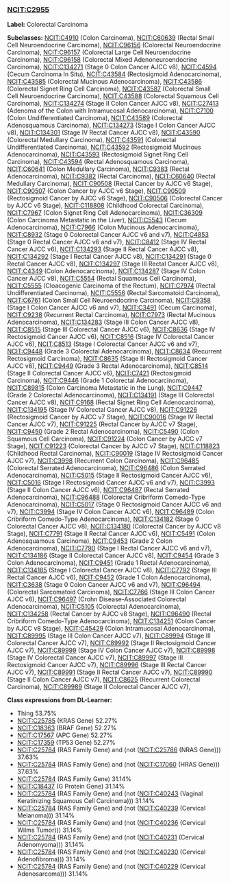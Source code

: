 
### [NCIT:C2955](http://purl.obolibrary.org/obo/NCIT_C2955)
**Label:** Colorectal Carcinoma

**Subclasses:** [NCIT:C4910](http://purl.obolibrary.org/obo/NCIT_C4910) (Colon Carcinoma), [NCIT:C60639](http://purl.obolibrary.org/obo/NCIT_C60639) (Rectal Small Cell Neuroendocrine Carcinoma), [NCIT:C96156](http://purl.obolibrary.org/obo/NCIT_C96156) (Colorectal Neuroendocrine Carcinoma), [NCIT:C96157](http://purl.obolibrary.org/obo/NCIT_C96157) (Colorectal Large Cell Neuroendocrine Carcinoma), [NCIT:C96158](http://purl.obolibrary.org/obo/NCIT_C96158) (Colorectal Mixed Adenoneuroendocrine Carcinoma), [NCIT:C134271](http://purl.obolibrary.org/obo/NCIT_C134271) (Stage 0 Colon Cancer AJCC v8), [NCIT:C4594](http://purl.obolibrary.org/obo/NCIT_C4594) (Cecum Carcinoma In Situ), [NCIT:C43584](http://purl.obolibrary.org/obo/NCIT_C43584) (Rectosigmoid Adenocarcinoma), [NCIT:C43585](http://purl.obolibrary.org/obo/NCIT_C43585) (Colorectal Mucinous Adenocarcinoma), [NCIT:C43586](http://purl.obolibrary.org/obo/NCIT_C43586) (Colorectal Signet Ring Cell Carcinoma), [NCIT:C43587](http://purl.obolibrary.org/obo/NCIT_C43587) (Colorectal Small Cell Neuroendocrine Carcinoma), [NCIT:C43588](http://purl.obolibrary.org/obo/NCIT_C43588) (Colorectal Squamous Cell Carcinoma), [NCIT:C134274](http://purl.obolibrary.org/obo/NCIT_C134274) (Stage II Colon Cancer AJCC v8), [NCIT:C27413](http://purl.obolibrary.org/obo/NCIT_C27413) (Adenoma of the Colon with Intramucosal Adenocarcinoma), [NCIT:C7100](http://purl.obolibrary.org/obo/NCIT_C7100) (Colon Undifferentiated Carcinoma), [NCIT:C43589](http://purl.obolibrary.org/obo/NCIT_C43589) (Colorectal Adenosquamous Carcinoma), [NCIT:C134273](http://purl.obolibrary.org/obo/NCIT_C134273) (Stage I Colon Cancer AJCC v8), [NCIT:C134301](http://purl.obolibrary.org/obo/NCIT_C134301) (Stage IV Rectal Cancer AJCC v8), [NCIT:C43590](http://purl.obolibrary.org/obo/NCIT_C43590) (Colorectal Medullary Carcinoma), [NCIT:C43591](http://purl.obolibrary.org/obo/NCIT_C43591) (Colorectal Undifferentiated Carcinoma), [NCIT:C43592](http://purl.obolibrary.org/obo/NCIT_C43592) (Rectosigmoid Mucinous Adenocarcinoma), [NCIT:C43593](http://purl.obolibrary.org/obo/NCIT_C43593) (Rectosigmoid Signet Ring Cell Carcinoma), [NCIT:C43594](http://purl.obolibrary.org/obo/NCIT_C43594) (Rectal Adenosquamous Carcinoma), [NCIT:C60641](http://purl.obolibrary.org/obo/NCIT_C60641) (Colon Medullary Carcinoma), [NCIT:C9383](http://purl.obolibrary.org/obo/NCIT_C9383) (Rectal Adenocarcinoma), [NCIT:C9382](http://purl.obolibrary.org/obo/NCIT_C9382) (Rectal Carcinoma), [NCIT:C60640](http://purl.obolibrary.org/obo/NCIT_C60640) (Rectal Medullary Carcinoma), [NCIT:C90508](http://purl.obolibrary.org/obo/NCIT_C90508) (Rectal Cancer by AJCC v6 Stage), [NCIT:C90507](http://purl.obolibrary.org/obo/NCIT_C90507) (Colon Cancer by AJCC v6 Stage), [NCIT:C90509](http://purl.obolibrary.org/obo/NCIT_C90509) (Rectosigmoid Cancer by AJCC v6 Stage), [NCIT:C90506](http://purl.obolibrary.org/obo/NCIT_C90506) (Colorectal Cancer by AJCC v6 Stage), [NCIT:C118808](http://purl.obolibrary.org/obo/NCIT_C118808) (Childhood Colorectal Carcinoma), [NCIT:C7967](http://purl.obolibrary.org/obo/NCIT_C7967) (Colon Signet Ring Cell Adenocarcinoma), [NCIT:C36309](http://purl.obolibrary.org/obo/NCIT_C36309) (Colon Carcinoma Metastatic in the Liver), [NCIT:C5543](http://purl.obolibrary.org/obo/NCIT_C5543) (Cecum Adenocarcinoma), [NCIT:C7966](http://purl.obolibrary.org/obo/NCIT_C7966) (Colon Mucinous Adenocarcinoma), [NCIT:C8932](http://purl.obolibrary.org/obo/NCIT_C8932) (Stage 0 Colorectal Cancer AJCC v6 and v7), [NCIT:C4853](http://purl.obolibrary.org/obo/NCIT_C4853) (Stage 0 Rectal Cancer AJCC v6 and v7), [NCIT:C8412](http://purl.obolibrary.org/obo/NCIT_C8412) (Stage IV Rectal Cancer AJCC v6), [NCIT:C134293](http://purl.obolibrary.org/obo/NCIT_C134293) (Stage II Rectal Cancer AJCC v8), [NCIT:C134292](http://purl.obolibrary.org/obo/NCIT_C134292) (Stage I Rectal Cancer AJCC v8), [NCIT:C134291](http://purl.obolibrary.org/obo/NCIT_C134291) (Stage 0 Rectal Cancer AJCC v8), [NCIT:C134297](http://purl.obolibrary.org/obo/NCIT_C134297) (Stage III Rectal Cancer AJCC v8), [NCIT:C4349](http://purl.obolibrary.org/obo/NCIT_C4349) (Colon Adenocarcinoma), [NCIT:C134287](http://purl.obolibrary.org/obo/NCIT_C134287) (Stage IV Colon Cancer AJCC v8), [NCIT:C5554](http://purl.obolibrary.org/obo/NCIT_C5554) (Rectal Squamous Cell Carcinoma), [NCIT:C5555](http://purl.obolibrary.org/obo/NCIT_C5555) (Cloacogenic Carcinoma of the Rectum), [NCIT:C7974](http://purl.obolibrary.org/obo/NCIT_C7974) (Rectal Undifferentiated Carcinoma), [NCIT:C5556](http://purl.obolibrary.org/obo/NCIT_C5556) (Rectal Sarcomatoid Carcinoma), [NCIT:C6761](http://purl.obolibrary.org/obo/NCIT_C6761) (Colon Small Cell Neuroendocrine Carcinoma), [NCIT:C9358](http://purl.obolibrary.org/obo/NCIT_C9358) (Stage I Colon Cancer AJCC v6 and v7), [NCIT:C3491](http://purl.obolibrary.org/obo/NCIT_C3491) (Cecum Carcinoma), [NCIT:C9238](http://purl.obolibrary.org/obo/NCIT_C9238) (Recurrent Rectal Carcinoma), [NCIT:C7973](http://purl.obolibrary.org/obo/NCIT_C7973) (Rectal Mucinous Adenocarcinoma), [NCIT:C134283](http://purl.obolibrary.org/obo/NCIT_C134283) (Stage III Colon Cancer AJCC v8), [NCIT:C8515](http://purl.obolibrary.org/obo/NCIT_C8515) (Stage III Colorectal Cancer AJCC v6), [NCIT:C8636](http://purl.obolibrary.org/obo/NCIT_C8636) (Stage IV Rectosigmoid Cancer AJCC v6), [NCIT:C8516](http://purl.obolibrary.org/obo/NCIT_C8516) (Stage IV Colorectal Cancer AJCC v6), [NCIT:C8513](http://purl.obolibrary.org/obo/NCIT_C8513) (Stage I Colorectal Cancer AJCC v6 and v7), [NCIT:C9448](http://purl.obolibrary.org/obo/NCIT_C9448) (Grade 3 Colorectal Adenocarcinoma), [NCIT:C8634](http://purl.obolibrary.org/obo/NCIT_C8634) (Recurrent Rectosigmoid Carcinoma), [NCIT:C8635](http://purl.obolibrary.org/obo/NCIT_C8635) (Stage III Rectosigmoid Cancer AJCC v6), [NCIT:C9449](http://purl.obolibrary.org/obo/NCIT_C9449) (Grade 3 Rectal Adenocarcinoma), [NCIT:C8514](http://purl.obolibrary.org/obo/NCIT_C8514) (Stage II Colorectal Cancer AJCC v6), [NCIT:C7421](http://purl.obolibrary.org/obo/NCIT_C7421) (Rectosigmoid Carcinoma), [NCIT:C9446](http://purl.obolibrary.org/obo/NCIT_C9446) (Grade 1 Colorectal Adenocarcinoma), [NCIT:C89815](http://purl.obolibrary.org/obo/NCIT_C89815) (Colon Carcinoma Metastatic in the Lung), [NCIT:C9447](http://purl.obolibrary.org/obo/NCIT_C9447) (Grade 2 Colorectal Adenocarcinoma), [NCIT:C134191](http://purl.obolibrary.org/obo/NCIT_C134191) (Stage III Colorectal Cancer AJCC v8), [NCIT:C9168](http://purl.obolibrary.org/obo/NCIT_C9168) (Rectal Signet Ring Cell Adenocarcinoma), [NCIT:C134195](http://purl.obolibrary.org/obo/NCIT_C134195) (Stage IV Colorectal Cancer AJCC v8), [NCIT:C91226](http://purl.obolibrary.org/obo/NCIT_C91226) (Rectosigmoid Cancer by AJCC v7 Stage), [NCIT:C90016](http://purl.obolibrary.org/obo/NCIT_C90016) (Stage IV Rectal Cancer AJCC v7), [NCIT:C91225](http://purl.obolibrary.org/obo/NCIT_C91225) (Rectal Cancer by AJCC v7 Stage), [NCIT:C9450](http://purl.obolibrary.org/obo/NCIT_C9450) (Grade 2 Rectal Adenocarcinoma), [NCIT:C5490](http://purl.obolibrary.org/obo/NCIT_C5490) (Colon Squamous Cell Carcinoma), [NCIT:C91224](http://purl.obolibrary.org/obo/NCIT_C91224) (Colon Cancer by AJCC v7 Stage), [NCIT:C91223](http://purl.obolibrary.org/obo/NCIT_C91223) (Colorectal Cancer by AJCC v7 Stage), [NCIT:C118823](http://purl.obolibrary.org/obo/NCIT_C118823) (Childhood Rectal Carcinoma), [NCIT:C90019](http://purl.obolibrary.org/obo/NCIT_C90019) (Stage IV Rectosigmoid Cancer AJCC v7), [NCIT:C3998](http://purl.obolibrary.org/obo/NCIT_C3998) (Recurrent Colon Carcinoma), [NCIT:C96485](http://purl.obolibrary.org/obo/NCIT_C96485) (Colorectal Serrated Adenocarcinoma), [NCIT:C96486](http://purl.obolibrary.org/obo/NCIT_C96486) (Colon Serrated Adenocarcinoma), [NCIT:C5015](http://purl.obolibrary.org/obo/NCIT_C5015) (Stage II Rectosigmoid Cancer AJCC v6), [NCIT:C5016](http://purl.obolibrary.org/obo/NCIT_C5016) (Stage I Rectosigmoid Cancer AJCC v6 and v7), [NCIT:C3993](http://purl.obolibrary.org/obo/NCIT_C3993) (Stage II Colon Cancer AJCC v6), [NCIT:C96487](http://purl.obolibrary.org/obo/NCIT_C96487) (Rectal Serrated Adenocarcinoma), [NCIT:C96488](http://purl.obolibrary.org/obo/NCIT_C96488) (Colorectal Cribriform Comedo-Type Adenocarcinoma), [NCIT:C5017](http://purl.obolibrary.org/obo/NCIT_C5017) (Stage 0 Rectosigmoid Cancer AJCC v6 and v7), [NCIT:C3994](http://purl.obolibrary.org/obo/NCIT_C3994) (Stage IV Colon Cancer AJCC v6), [NCIT:C96489](http://purl.obolibrary.org/obo/NCIT_C96489) (Colon Cribriform Comedo-Type Adenocarcinoma), [NCIT:C134182](http://purl.obolibrary.org/obo/NCIT_C134182) (Stage 0 Colorectal Cancer AJCC v8), [NCIT:C134180](http://purl.obolibrary.org/obo/NCIT_C134180) (Colorectal Cancer by AJCC v8 Stage), [NCIT:C7791](http://purl.obolibrary.org/obo/NCIT_C7791) (Stage II Rectal Cancer AJCC v6), [NCIT:C5491](http://purl.obolibrary.org/obo/NCIT_C5491) (Colon Adenosquamous Carcinoma), [NCIT:C9453](http://purl.obolibrary.org/obo/NCIT_C9453) (Grade 2 Colon Adenocarcinoma), [NCIT:C7790](http://purl.obolibrary.org/obo/NCIT_C7790) (Stage I Rectal Cancer AJCC v6 and v7), [NCIT:C134186](http://purl.obolibrary.org/obo/NCIT_C134186) (Stage II Colorectal Cancer AJCC v8), [NCIT:C9454](http://purl.obolibrary.org/obo/NCIT_C9454) (Grade 3 Colon Adenocarcinoma), [NCIT:C9451](http://purl.obolibrary.org/obo/NCIT_C9451) (Grade 1 Rectal Adenocarcinoma), [NCIT:C134185](http://purl.obolibrary.org/obo/NCIT_C134185) (Stage I Colorectal Cancer AJCC v8), [NCIT:C7792](http://purl.obolibrary.org/obo/NCIT_C7792) (Stage III Rectal Cancer AJCC v6), [NCIT:C9452](http://purl.obolibrary.org/obo/NCIT_C9452) (Grade 1 Colon Adenocarcinoma), [NCIT:C3638](http://purl.obolibrary.org/obo/NCIT_C3638) (Stage 0 Colon Cancer AJCC v6 and v7), [NCIT:C96494](http://purl.obolibrary.org/obo/NCIT_C96494) (Colorectal Sarcomatoid Carcinoma), [NCIT:C7766](http://purl.obolibrary.org/obo/NCIT_C7766) (Stage III Colon Cancer AJCC v6), [NCIT:C96497](http://purl.obolibrary.org/obo/NCIT_C96497) (Crohn Disease-Associated Colorectal Adenocarcinoma), [NCIT:C5105](http://purl.obolibrary.org/obo/NCIT_C5105) (Colorectal Adenocarcinoma), [NCIT:C134258](http://purl.obolibrary.org/obo/NCIT_C134258) (Rectal Cancer by AJCC v8 Stage), [NCIT:C96490](http://purl.obolibrary.org/obo/NCIT_C96490) (Rectal Cribriform Comedo-Type Adenocarcinoma), [NCIT:C134251](http://purl.obolibrary.org/obo/NCIT_C134251) (Colon Cancer by AJCC v8 Stage), [NCIT:C45429](http://purl.obolibrary.org/obo/NCIT_C45429) (Colon Intramucosal Adenocarcinoma), [NCIT:C89995](http://purl.obolibrary.org/obo/NCIT_C89995) (Stage III Colon Cancer AJCC v7), [NCIT:C89994](http://purl.obolibrary.org/obo/NCIT_C89994) (Stage III Colorectal Cancer AJCC v7), [NCIT:C89992](http://purl.obolibrary.org/obo/NCIT_C89992) (Stage II Rectosigmoid Cancer AJCC v7), [NCIT:C89999](http://purl.obolibrary.org/obo/NCIT_C89999) (Stage IV Colon Cancer AJCC v7), [NCIT:C89998](http://purl.obolibrary.org/obo/NCIT_C89998) (Stage IV Colorectal Cancer AJCC v7), [NCIT:C89997](http://purl.obolibrary.org/obo/NCIT_C89997) (Stage III Rectosigmoid Cancer AJCC v7), [NCIT:C89996](http://purl.obolibrary.org/obo/NCIT_C89996) (Stage III Rectal Cancer AJCC v7), [NCIT:C89991](http://purl.obolibrary.org/obo/NCIT_C89991) (Stage II Rectal Cancer AJCC v7), [NCIT:C89990](http://purl.obolibrary.org/obo/NCIT_C89990) (Stage II Colon Cancer AJCC v7), [NCIT:C8625](http://purl.obolibrary.org/obo/NCIT_C8625) (Recurrent Colorectal Carcinoma), [NCIT:C89989](http://purl.obolibrary.org/obo/NCIT_C89989) (Stage II Colorectal Cancer AJCC v7), 

**Class expressions from DL-Learner:**

- Thing 53.75%
- [NCIT:C25785](http://purl.obolibrary.org/obo/NCIT_C25785) (KRAS Gene) 52.27%
- [NCIT:C18363](http://purl.obolibrary.org/obo/NCIT_C18363) (BRAF Gene) 52.27%
- [NCIT:C17567](http://purl.obolibrary.org/obo/NCIT_C17567) (APC Gene) 52.27%
- [NCIT:C17359](http://purl.obolibrary.org/obo/NCIT_C17359) (TP53 Gene) 52.27%
- [NCIT:C25784](http://purl.obolibrary.org/obo/NCIT_C25784) (RAS Family Gene) and (not ([NCIT:C25786](http://purl.obolibrary.org/obo/NCIT_C25786) (NRAS Gene))) 37.63%
- [NCIT:C25784](http://purl.obolibrary.org/obo/NCIT_C25784) (RAS Family Gene) and (not ([NCIT:C17060](http://purl.obolibrary.org/obo/NCIT_C17060) (HRAS Gene))) 37.63%
- [NCIT:C25784](http://purl.obolibrary.org/obo/NCIT_C25784) (RAS Family Gene) 31.14%
- [NCIT:C18437](http://purl.obolibrary.org/obo/NCIT_C18437) (G Protein Gene) 31.14%
- [NCIT:C25784](http://purl.obolibrary.org/obo/NCIT_C25784) (RAS Family Gene) and (not ([NCIT:C40243](http://purl.obolibrary.org/obo/NCIT_C40243) (Vaginal Keratinizing Squamous Cell Carcinoma))) 31.14%
- [NCIT:C25784](http://purl.obolibrary.org/obo/NCIT_C25784) (RAS Family Gene) and (not ([NCIT:C40239](http://purl.obolibrary.org/obo/NCIT_C40239) (Cervical Melanoma))) 31.14%
- [NCIT:C25784](http://purl.obolibrary.org/obo/NCIT_C25784) (RAS Family Gene) and (not ([NCIT:C40236](http://purl.obolibrary.org/obo/NCIT_C40236) (Cervical Wilms Tumor))) 31.14%
- [NCIT:C25784](http://purl.obolibrary.org/obo/NCIT_C25784) (RAS Family Gene) and (not ([NCIT:C40231](http://purl.obolibrary.org/obo/NCIT_C40231) (Cervical Adenomyoma))) 31.14%
- [NCIT:C25784](http://purl.obolibrary.org/obo/NCIT_C25784) (RAS Family Gene) and (not ([NCIT:C40230](http://purl.obolibrary.org/obo/NCIT_C40230) (Cervical Adenofibroma))) 31.14%
- [NCIT:C25784](http://purl.obolibrary.org/obo/NCIT_C25784) (RAS Family Gene) and (not ([NCIT:C40229](http://purl.obolibrary.org/obo/NCIT_C40229) (Cervical Adenosarcoma))) 31.14%


